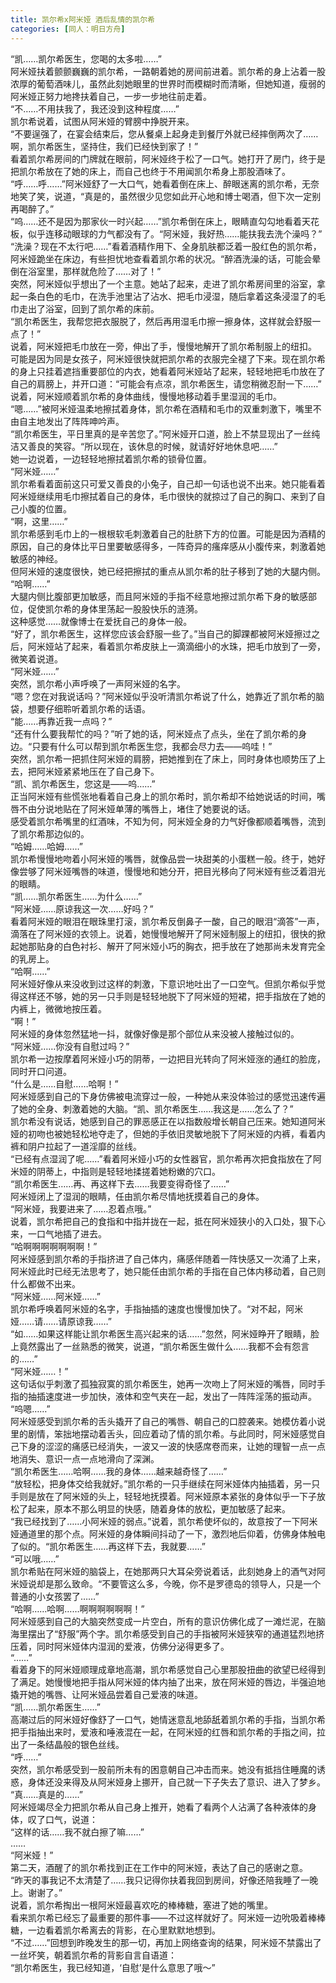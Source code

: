 ```yaml
---
title: 凯尔希x阿米娅 酒后乱情的凯尔希
categories: [同人：明日方舟]
---
```


“凯……凯尔希医生，您喝的太多啦……”<br>阿米娅扶着颤颤巍巍的凯尔希，一路朝着她的房间前进着。凯尔希的身上沾着一股浓厚的葡萄酒味儿，虽然此刻她眼里的世界时而模糊时而清晰，但她知道，瘦弱的阿米娅正努力地搀扶着自己，一步一步地往前走着。<br>“不……不用扶我了，我还没到这种程度……”<br>凯尔希说着，试图从阿米娅的臂膀中挣脱开来。<br>“不要逞强了，在宴会结束后，您从餐桌上起身走到餐厅外就已经摔倒两次了……啊，凯尔希医生，坚持住，我们已经快到家了！”<br>看着凯尔希房间的门牌就在眼前，阿米娅终于松了一口气。她打开了房门，终于是把凯尔希放在了她的床上，而自己也终于不用闻凯尔希身上那股酒味了。<br>“呼……呼……”阿米娅舒了一大口气，她看着倒在床上、醉眼迷离的凯尔希，无奈地笑了笑，说道，“真是的，虽然很少见您如此开心地和博士喝酒，但下次一定别再喝醉了。”<br>“呜……还不是因为那家伙一时兴起……”凯尔希倒在床上，眼睛直勾勾地看着天花板，似乎连移动眼球的力气都没有了。“阿米娅，我好热……能扶我去洗个澡吗？”<br>“洗澡？现在不太行吧……”看着酒精作用下、全身肌肤都泛着一股红色的凯尔希，阿米娅跪坐在床边，有些担忧地查看着凯尔希的状况。“醉酒洗澡的话，可能会晕倒在浴室里，那样就危险了……对了！”<br>突然，阿米娅似乎想出了一个主意。她站了起来，走进了凯尔希房间里的浴室，拿起一条白色的毛巾，在洗手池里沾了沾水、把毛巾浸湿，随后拿着这条浸湿了的毛巾走出了浴室，回到了凯尔希的床前。<br>“凯尔希医生，我帮您把衣服脱了，然后再用湿毛巾擦一擦身体，这样就会舒服一点了！”<br>说着，阿米娅把毛巾放在一旁，伸出了手，慢慢地解开了凯尔希制服上的纽扣。<br>可能是因为同是女孩子，阿米娅很快就把凯尔希的衣服完全褪了下来。现在凯尔希的身上只挂着遮挡重要部位的内衣，她看着阿米娅站了起来，轻轻地把毛巾放在了自己的肩膀上，并开口道：“可能会有点凉，凯尔希医生，请您稍微忍耐一下……”<br>说着，阿米娅顺着凯尔希的身体曲线，慢慢地移动着手里湿润的毛巾。<br>“嗯……”被阿米娅温柔地擦拭着身体，凯尔希在酒精和毛巾的双重刺激下，嘴里不由自主地发出了阵阵呻吟声。<br>“凯尔希医生，平日里真的是辛苦您了。”阿米娅开口道，脸上不禁显现出了一丝纯洁又善良的笑容。“所以现在，该休息的时候，就请好好地休息吧……”<br>她一边说着，一边轻轻地擦拭着凯尔希的锁骨位置。<br>“阿米娅……”<br>凯尔希看着面前这只可爱又善良的小兔子，自己却一句话也说不出来。她只能看着阿米娅继续用毛巾擦拭着自己的身体，毛巾很快的就掠过了自己的胸口、来到了自己小腹的位置。<br>“啊，这里……”<br>凯尔希感到毛巾上的一根根软毛刺激着自己的肚脐下方的位置。可能是因为酒精的原因，自己的身体比平日里要敏感得多，一阵奇异的瘙痒感从小腹传来，刺激着她敏感的神经。<br>但阿米娅的速度很快，她已经把擦拭的重点从凯尔希的肚子移到了她的大腿内侧。<br>“哈啊……”<br>大腿内侧比腹部更加敏感，而且阿米娅的手指不经意地擦过凯尔希下身的敏感部位，促使凯尔希的身体里荡起一股股快乐的涟漪。<br>这种感觉……就像博士在爱抚自己的身体一般。<br>“好了，凯尔希医生，这样您应该会舒服一些了。”当自己的脚踝都被阿米娅擦过之后，阿米娅站了起来，看着凯尔希皮肤上一滴滴细小的水珠，把毛巾放到了一旁，微笑着说道。<br>“阿米娅……”<br>突然，凯尔希小声呼唤了一声阿米娅的名字。<br>“嗯？您在对我说话吗？”阿米娅似乎没听清凯尔希说了什么，她靠近了凯尔希的脑袋，想要仔细聆听着凯尔希的话语。<br>“能……再靠近我一点吗？”<br>“还有什么要我帮忙的吗？”听了她的话，阿米娅点了点头，坐在了凯尔希的身边。“只要有什么可以帮到凯尔希医生您，我都会尽力去——呜哇！”<br>突然，凯尔希一把抓住阿米娅的肩膀，把她推到在了床上，同时身体也顺势压了上去，把阿米娅紧紧地压在了自己身下。<br>“凯、凯尔希医生，您这是——呜……”<br>正当阿米娅有些慌张地看着自己身上的凯尔希时，凯尔希却不给她说话的时间，嘴唇不由分说地贴在了阿米娅单薄的嘴唇上，堵住了她要说的话。<br>感受着凯尔希嘴里的红酒味，不知为何，阿米娅全身的力气好像都顺着嘴唇，流到了凯尔希那边似的。<br>“哈姆……哈姆……”<br>凯尔希慢慢地吻着小阿米娅的嘴唇，就像品尝一块甜美的小蛋糕一般。终于，她好像尝够了阿米娅嘴唇的味道，慢慢地和她分开，把目光移向了阿米娅有些泛着泪光的眼睛。<br>“凯……凯尔希医生……为什么……”<br>“阿米娅……原谅我这一次……好吗？”<br>看着阿米娅的眼泪在眼珠里打滚，凯尔希反倒鼻子一酸，自己的眼泪“滴答”一声，滴落在了阿米娅的衣领上。说着，她慢慢地解开了阿米娅制服上的纽扣，很快的掀起她那贴身的白色衬衫、解开了阿米娅小巧的胸衣，把手放在了她那尚未发育完全的乳房上。<br>“哈啊……”<br>阿米娅好像从来没收到过这样的刺激，下意识地吐出了一口空气。但凯尔希似乎觉得这样还不够，她的另一只手则是轻轻地脱下了阿米娅的短裙，把手指放在了她的内裤上，微微地按压着。<br>“啊！”<br>阿米娅的身体忽然猛地一抖，就像好像是那个部位从来没被人接触过似的。<br>“阿米娅……你没有自慰过吗？”<br>凯尔希一边按摩着阿米娅小巧的阴蒂，一边把目光转向了阿米娅涨的通红的脸庞，同时开口问道。<br>“什么是……自慰……哈啊！”<br>阿米娅感到自己的下身仿佛被电流穿过一般，一种她从来没体验过的感觉迅速传遍了她的全身、刺激着她的大脑。“凯、凯尔希医生……我这是……怎么了？”<br>凯尔希没有说话，她感到自己的罪恶感正在以指数般增长朝自己压来。她知道阿米娅的初吻也被她轻松地夺走了，但她的手依旧灵敏地脱下了阿米娅的内裤，看着内裤和阴户拉起了一道淫靡的丝线。<br>“已经有点湿润了呢……”看着阿米娅小巧的女性器官，凯尔希再次把食指放在了阿米娅的阴蒂上，中指则是轻轻地揉搓着她粉嫩的穴口。<br>“凯尔希医生……再、再这样下去……我要变得奇怪了……”<br>阿米娅闭上了湿润的眼睛，任由凯尔希尽情地抚摸着自己的身体。<br>“阿米娅，我要进来了……忍着点哦。”<br>说着，凯尔希把自己的食指和中指并拢在一起，抵在阿米娅狭小的入口处，狠下心来，一口气地插了进去。<br>“哈啊啊啊啊啊啊啊！”<br>阿米娅感到凯尔希的手指挤进了自己体内，痛感伴随着一阵快感又一次涌了上来，阿米娅此时已经无法思考了，她只能任由凯尔希的手指在自己体内移动着，自己则什么都做不出来。<br>“阿米娅……阿米娅……”<br>凯尔希呼唤着阿米娅的名字，手指抽插的速度也慢慢加快了。“对不起，阿米娅……请……请原谅我……”<br>“如……如果这样能让凯尔希医生高兴起来的话……”忽然，阿米娅睁开了眼睛，脸上竟然露出了一丝熟悉的微笑，说道，“凯尔希医生做什么……我都不会有怨言的……”<br>“阿米娅……！”<br>这句话似乎刺激了孤独寂寞的凯尔希医生，她再一次吻上了阿米娅的嘴唇，同时手指的抽插速度进一步加快，液体和空气夹在一起，发出了一阵阵淫荡的振动声。<br>“呜嗯……”<br>阿米娅感受到凯尔希的舌头撬开了自己的嘴唇、朝自己的口腔袭来。她模仿着小说里的剧情，笨拙地摆动着舌头，回应着动了情的凯尔希。与此同时，阿米娅感觉自己下身的涩涩的痛感已经消失，一波又一波的快感席卷而来，让她的理智一点一点地消失、意识一点一点地滑向了深渊。<br>“凯尔希医生……哈啊……我的身体……越来越奇怪了……”<br>“放轻松，把身体交给我就好。”凯尔希的一只手继续在阿米娅体内抽插着，另一只手则是放在了阿米娅的头上，轻轻地抚摸着。阿米娅原本紧张的身体似乎一下子放松了起来，原本不那么明显的快感，随着身体的放松，更加敏感了起来。<br>“我已经找到了……小阿米娅的弱点。”说着，凯尔希使坏似的，故意按了一下阿米娅通道里的那个点。阿米娅的身体瞬间抖动了一下，激烈地后仰着，仿佛身体触电了似的。“凯尔希医生……再这样下去，我就要……”<br>“可以哦……”<br>凯尔希贴在阿米娅的脑袋上，在她那两只大耳朵旁说着话，此刻她身上的酒气对阿米娅说却是那么致命。“不要管这么多，今晚，你不是罗德岛的领导人，只是一个普通的小女孩罢了……”<br>“哈啊……哈啊……啊啊啊啊啊啊！”<br>阿米娅感到自己的大脑突然变成一片空白，所有的意识仿佛化成了一滩烂泥，在脑海里摆出了“舒服”两个字。凯尔希感受到自己的手指被阿米娅狭窄的通道猛烈地挤压着，同时阿米娅体内湿润的爱液，仿佛分泌得更多了。<br>“……”<br>看着身下的阿米娅顺理成章地高潮，凯尔希感觉自己心里那股扭曲的欲望已经得到了满足。她慢慢地把手指从阿米娅的体内抽了出来，放在阿米娅的唇边，半强迫地撬开她的嘴唇、让阿米娅品尝着自己爱液的味道。<br>“凯……凯尔希医生……”<br>高潮过后的阿米娅好像舒了一口气，她情迷意乱地舔舐着凯尔希的手指，当凯尔希把手指抽出来时，爱液和唾液混在一起，在阿米娅的红唇和凯尔希的手指之间，拉出了一条结晶般的银色丝线。<br>“呼……”<br>突然，凯尔希感受到一股前所未有的困意朝自己冲击而来。她没有抵挡住睡魔的诱惑，身体还没来得及从阿米娅身上挪开，自己就一下子失去了意识、进入了梦乡。<br>“真……真是的……”<br>阿米娅竭尽全力把凯尔希从自己身上推开，她看了看两个人沾满了各种液体的身体，叹了口气，说道：<br>“这样的话……我不就白擦了嘛……”<br>……<br>“阿米娅！”<br>第二天，酒醒了的凯尔希找到正在工作中的阿米娅，表达了自己的感谢之意。<br>“昨天的事我记不太清楚了……我只记得你扶着我回到房间，好像还陪我睡了一晚上。谢谢了。”<br>说着，凯尔希掏出一根阿米娅最喜欢吃的棒棒糖，塞进了她的嘴里。<br>看来凯尔希已经忘了最重要的那件事——不过这样就好了。阿米娅一边吮吸着棒棒糖，一边看着凯尔希离去的背影，在心里默默地想到。<br>“不过……”回想到昨晚发生的那一切，再加上网络查询的结果，阿米娅不禁露出了一丝坏笑，朝着凯尔希的背影自言自语道：<br>“凯尔希医生，我已经知道，‘自慰’是什么意思了哦～”
